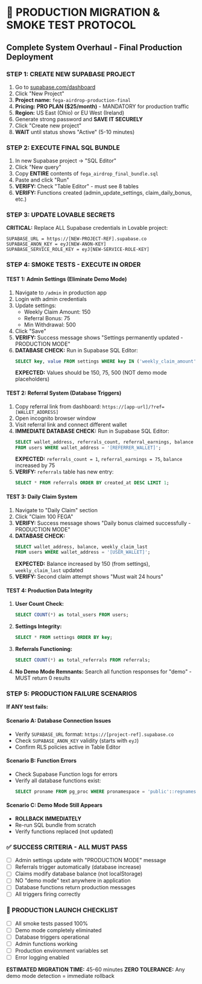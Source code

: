 # 🚨 PRODUCTION MIGRATION & SMOKE TEST PROTOCOL
## Complete System Overhaul - Final Production Deployment

### **STEP 1: CREATE NEW SUPABASE PROJECT**
1. Go to [supabase.com/dashboard](https://supabase.com/dashboard)
2. Click "New Project"
3. **Project name:** `fega-airdrop-production-final`
4. **Pricing:** **PRO PLAN ($25/month)** - MANDATORY for production traffic
5. **Region:** US East (Ohio) or EU West (Ireland)
6. Generate strong password and **SAVE IT SECURELY**
7. Click "Create new project"
8. **WAIT** until status shows "Active" (5-10 minutes)

### **STEP 2: EXECUTE FINAL SQL BUNDLE**
1. In new Supabase project → "SQL Editor"
2. Click "New query" 
3. Copy **ENTIRE** contents of `fega_airdrop_final_bundle.sql`
4. Paste and click "Run"
5. **VERIFY:** Check "Table Editor" - must see 8 tables
6. **VERIFY:** Functions created (admin_update_settings, claim_daily_bonus, etc.)

### **STEP 3: UPDATE LOVABLE SECRETS**
**CRITICAL:** Replace ALL Supabase credentials in Lovable project:
```
SUPABASE_URL = https://[NEW-PROJECT-REF].supabase.co
SUPABASE_ANON_KEY = eyJ[NEW-ANON-KEY]
SUPABASE_SERVICE_ROLE_KEY = eyJ[NEW-SERVICE-ROLE-KEY] 
```

### **STEP 4: SMOKE TESTS - EXECUTE IN ORDER**

#### **TEST 1: Admin Settings (Eliminate Demo Mode)**
1. Navigate to `/admin` in production app
2. Login with admin credentials  
3. Update settings:
   - Weekly Claim Amount: 150
   - Referral Bonus: 75
   - Min Withdrawal: 500
4. Click "Save"
5. **VERIFY:** Success message shows "Settings permanently updated - PRODUCTION MODE"
6. **DATABASE CHECK:** Run in Supabase SQL Editor:
   ```sql
   SELECT key, value FROM settings WHERE key IN ('weekly_claim_amount', 'referral_bonus', 'min_withdrawal_amount');
   ```
   **EXPECTED:** Values should be 150, 75, 500 (NOT demo mode placeholders)

#### **TEST 2: Referral System (Database Triggers)**
1. Copy referral link from dashboard: `https://[app-url]/?ref=[WALLET_ADDRESS]`
2. Open incognito browser window
3. Visit referral link and connect different wallet
4. **IMMEDIATE DATABASE CHECK:** Run in Supabase SQL Editor:
   ```sql
   SELECT wallet_address, referrals_count, referral_earnings, balance 
   FROM users WHERE wallet_address = '[REFERRER_WALLET]';
   ```
   **EXPECTED:** `referrals_count = 1`, `referral_earnings = 75`, `balance` increased by 75
5. **VERIFY:** `referrals` table has new entry:
   ```sql  
   SELECT * FROM referrals ORDER BY created_at DESC LIMIT 1;
   ```

#### **TEST 3: Daily Claim System**
1. Navigate to "Daily Claim" section
2. Click "Claim 100 FEGA"
3. **VERIFY:** Success message shows "Daily bonus claimed successfully - PRODUCTION MODE"
4. **DATABASE CHECK:**
   ```sql
   SELECT wallet_address, balance, weekly_claim_last 
   FROM users WHERE wallet_address = '[USER_WALLET]';
   ```
   **EXPECTED:** Balance increased by 150 (from settings), `weekly_claim_last` updated
5. **VERIFY:** Second claim attempt shows "Must wait 24 hours"

#### **TEST 4: Production Data Integrity**
1. **User Count Check:**
   ```sql
   SELECT COUNT(*) as total_users FROM users;
   ```
2. **Settings Integrity:**
   ```sql
   SELECT * FROM settings ORDER BY key;
   ```
3. **Referrals Functioning:**
   ```sql
   SELECT COUNT(*) as total_referrals FROM referrals;
   ```
4. **No Demo Mode Remnants:**
   Search all function responses for "demo" - MUST return 0 results

### **STEP 5: PRODUCTION FAILURE SCENARIOS**
**If ANY test fails:**

#### **Scenario A: Database Connection Issues**
- Verify `SUPABASE_URL` format: `https://[project-ref].supabase.co`
- Check `SUPABASE_ANON_KEY` validity (starts with `eyJ`)
- Confirm RLS policies active in Table Editor

#### **Scenario B: Function Errors**
- Check Supabase Function logs for errors
- Verify all database functions exist:
  ```sql
  SELECT proname FROM pg_proc WHERE pronamespace = 'public'::regnamespace;
  ```

#### **Scenario C: Demo Mode Still Appears**
- **ROLLBACK IMMEDIATELY** 
- Re-run SQL bundle from scratch
- Verify functions replaced (not updated)

### **✅ SUCCESS CRITERIA - ALL MUST PASS**
- [ ] Admin settings update with "PRODUCTION MODE" message
- [ ] Referrals trigger automatically (database increase)  
- [ ] Claims modify database balance (not localStorage)
- [ ] NO "demo mode" text anywhere in application
- [ ] Database functions return production messages
- [ ] All triggers firing correctly

### **🚀 PRODUCTION LAUNCH CHECKLIST**
- [ ] All smoke tests passed 100%
- [ ] Demo mode completely eliminated
- [ ] Database triggers operational
- [ ] Admin functions working
- [ ] Production environment variables set
- [ ] Error logging enabled

**ESTIMATED MIGRATION TIME:** 45-60 minutes
**ZERO TOLERANCE:** Any demo mode detection = immediate rollback